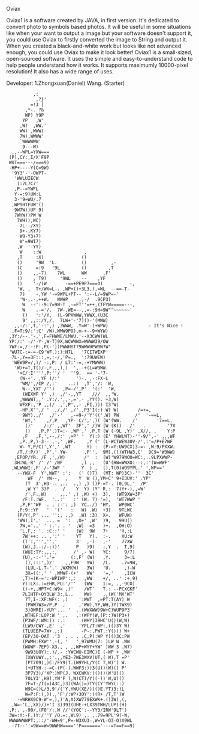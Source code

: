 Oviax

   Oviax1 is a software created by JAVA, in first version. It's dedicated to convert photo to symbols based photos.  It will be useful in some situations like when your want to output a image but your software doesn't support it, you could use Oviax to firstly converted the image to String and output it. When you created a black-and-white work but looks like not advanced enough, you could use Oviax to make it look better!
   Oviax1 is a small-sized, open-sourced software. It uses the simple and easy-to-understand code to help people understand how it works. It supports maximumly 10000-pixel resolution! It also has a wide range of uses.


Developer:
1.Zhongxuan(Daniel) Wang. (Starter)



              ,:
               ,?}'
             =!J |
           ,*-. ?&
           WP) Y9P
          YP   ,W'
         ,W)  ,WW.'
         WW) ,WWW)
         7W),WWWW'
         `WWWWWW'
          9---W)
      ,,--WPL=YXW===
     (P),CY:,I/X'F9P
     WUT===---/===9)
     -HP+----Y(C=9W)
      '9Y3'-'-OWPT-
       'WWLUIECW
        (:7L7C7'
       ,P--=YWFL
       Y-=:9)UW:L
       3-'9=WU/.7
      ,WP9HTFUW'()
       9W7W))UF 9)
       7WYW))PW W
        7WH)),WC)
         7L--/XY)
         9+-,KY7)
         W9-Y3+7)
         W'=9WI7)
        ,W  '-YY)
         W    ::W                ,
        ,T     :X)              ()
        ()     '9W  'L.         ()         ,-
        (C     =:9   '9L        ()        ,T
        ()    ,,-7)    7WL      WW      ,F'
        ()    , T9)     '9WL    --    ,YF
        ()    '-/(W       -==+PE9P7===O)          -,
        'W, ,  T+/WX=L-. ,WP+()+3L3,),=WL  --==-T-
         7)    -,YW '-=9WPL+PT-- ':--L/=9WP=-'
         'W-,.-,++W.   WWHP    ,,-/  .9CP3)
          W  --':-9:7=9W-T ,-=FT''=++,(TFYW=====---,
          W    .-='/.  7W-,WE=--,,=-:9H=9W""~~~~~~'
          ()   ':'/Y,  (L-9PXWWW,YWWX,(U3C        
          9' ,,::/Y,/,  7LW+'-'7)()-'(MWW)                         
       ,,-/:',T,'-:',) ,3WWW, .Y=W'.(+WPW)               - It's Nice !
      ,F=T:9/:':C' /W),WMW9PO),m-+--9+WYW)
     ,3Y:/--.'-,',F=FHWWE/LMWU.'--X3CWW(WL
     YP:/:' -/'-Y-,W-T)9X,WCWWWX=WWWW39/OW
     7WF:=,/:-:P:,P(-'))PWWHYT79WWWHPW0W7W'
     'WU7C-:=-=-C9'WF,):):H7L   '7CI7WEXP'
      7L-,Y==3F:::,=,:-/,'P=.,  ':79UWEW)
      'WEW9P=/,)/ -:,P: / L7:'-=,-+YMWWW)
       'W)+=T,T()/-,F,,,),)  ',.-+(L=W9WW.
        '+C/:I'''',P:''/ '  ''9.  == '-'7-
         (W-+'. ,YF )/:'      ')-. ,-:FX-L
         'WM/',/CP /,:'    ..:)  ,T','/: 'W,
          W--,YXT /'')   ,P=-/',P'  '(:'  'W,
          (WEXWF Y' ,)  ,/'-,,YT    ///  ,,'W.
         ,WWWWT,,' .Y:/.',,-,=',- ,YY(). +3,W)
         WFXF:,'P ,,)/  ,',P',,- ,FI,))) I3'W)
         -HP,X'',/ '  ,/,/' ,/',,P3'I(:) W) W)       /=+=,
          9WY).,/'  ,/'-'   ,-=9-/'Y'((',W) PW      /'  '-==L,
          'WY,'    ,/,P   ,YP- C/',',)( (W'(WW.    /'       '7==L.
           ()'    /:/' ,,WT'  3F',' /)W (W (K()   /'   .        '7X
           ()   ,P,P',)T=:- ,WP'.' ,P,T (W (-9L ,Y)' ,X//, .    Y:P
          ,F   ,F,',--,/:' ,+P' '  Y):) (E' YHWLWT)-''-9/',-' ,,,WF
         ,P.,P,)-3-- ,-,' ,WF.    ,Y (' (L-WCTWEW30V-/',:'=/P+E7WF
         W- Y,P/C)',Y',' ,WT      Y) :  (P-=Y:UW9CX)3-=- ,W:9/PXXW.
        /T./:P/)' ,P',' YW-      ,P'',  9M).())WTHW3,C'  9C9='W3WW)
       ,EPOP/YR. /F ,',/W)       /'  :  (W)'W979WO0=WC:,..9LPXWWP-
       3H:WL-R' /' /' /WF       ,) ,,   (U'(HW=WWXO:--:,:'(W=WWF'
      ,WLWWWI:,F' /-'3WF '      Y  ) ,  (),T(0)WO9YPL.' ',WP=='
        --YWX-F  Y',WWT' :':   (' ()7)  (MT: WP)3C)-''  3C'
            WF  /' YW--,  ,    Y  W (),YM+C' 9+I3UV:' .YP'
           (T  3',H3-.. ,..  .,) ,) ()F-=T-. (0,9L,'  /P'
           ,W Y' 33P  .  /    Y  Y) (Y' R,:  7)Y+-),,=W'
           /',F.,W)     ,,.' ,) ,W) +)  3),  (WT9XW=3P'
          /F:T.:WF.  '..:'   :' (W. 7) '=),  'WT7WWP '
         ,P,F''WF  . , :-': ,)  YC../) 'HY.   WP0WC'
        ,P:9::YP   '  '('   :   W) .W)  +3)   9TLWC
        (P/Y(,P' ... '':, .,)  ,W) :3)  X+.   WFUW)
        'WW),I','  .., =  ':  ,O+' ,W'  )9,   99U()
         7W,='.,' ' :.'. . '  ,W)  =3   )+.  ,OH:O)
         'L,F,: '. :C::' '    (W)  9W   7+    'H,:L
          7W'++: .. ,':' '    YT   Y).  :-.    XU:W
          (T':,''','','       3'  ,-)   ,-'    77XW
          (W),J.-:/-:))'      P   )9)   :,Y  .  T,9)
          (WUI:TY:,,,:,      /' ,- W)   YC:     9/7)
          (U),-:-''.'=      (:,F' (W)   ,Y.     3=:L
           (),:::',)/'    ,,F9W'  YW)   /L.    .7=9W,
           (LUL-L.T-'.' ,WXM(W)   3W)   'U.     ,)-W
           3X=((:,' ' ,WMWF-(+'   WW'   '=,'    ,ICW
          ,T)=)K-=':-WPIWP':,:   ,WW    +/, ..' :+,9)
          Y):LX:.:=EHR,PU:'/''   (WW    I:=, .,-9CO)
          ()-+,,HPT+C:W9= ,)'    /WT'   T.: --PCXCKF'
          7LIHTP+OY3LW'3:,L..    WW)    ,,(W('MX'WT'
           7T,I-:XF:WF(: ,)    ':WWT  ,=PT:T(AY) W
           (PWW)W3=/P,P  ,     ,'WW),YP,WH,)Y)TWX9)
           3)OWRE)-YUY'... '  ..(WWXWW)9W+C)WUP9P3'
          ,WTHEF:LOP:W ' ,.   ,:(WPY(W,(P::)W(P3+)
          (P3WF/:WM:() :.:      (WHY)39HC'U()(W,W)
          (LW9/CWY-,E'  ,'     'YPL/T:WP:,(()3Y W)
          (TLUEEP=7W+.,:)       -P-:,PWT.:Y()() W+
          (EP/30-OAT .'3  . . . .C,P):WP Y)()3C:PW
          (PWMH:FXW'',-(, '   ',97WMU(7: )LW W .WW
          (WOWF-7EP)-X3., , ,,WP+WYY+YW' )WW 3 .W7)
           9W93UOY):.)/.- :YWCWU-EIMC)E (-WP + ,WW'
           (XWYUWY.,:'.,,YE3-7WE3WXV(UT,( W),T =P'
           (PT709),)C:/FY9)T.(W9YHL/Y(C T,W)') W.
           (+UTYH-:-=C-(P(-).WWF3:))3(U))(W)() P'
           3P7Y3)/'XP:)WP(J. WXCWKV:)()))(W'U)()
           7OLY3',H9),YW'F ),W)CT)/Y((-))'W,U)()
           7F=T-/T(=)A3C,)3)(WA()=)TY(CY'YWY(::)
           W9C=()L/3,9'/('Y,YWU(XE/))()E.YT)3:)L
           W=P:F:(,)),,'F'/:WP+3OY':)(R+ /T,T')W
        -=WRHX9C9-W'=,),)'A,A)XW779EXWK+.()3W),(,
      ,W=-'L,,XX)/)+'I 3)39I(UHE-+LX39TWH/LUP)(H)
     ,P:. ,-90/,(F0'/:,W //'(YOC':--YY3/IRW'9LT')
     3W=:Y:-F.)Y:/''Y /O.=:,WL9) ,. ,.79=9PL'9(-W,
     WWWWWWWPT:,::/'-WH=9',P=-W3XU3-,W=YL-O3-O)X9WL
      -7T--''=9W==W=9WWHW====''P======='---=T==F==9)
